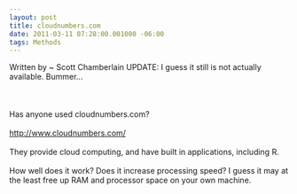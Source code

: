 ```yaml
--- 
layout: post
title: cloudnumbers.com
date: 2011-03-11 07:28:00.001000 -06:00
tags: Methods
---
```


Written by ~ Scott Chamberlain
UPDATE: I guess it still is not actually available. Bummer...<br /><br /><br /><br />Has anyone used cloudnumbers.com?<br /><br />http://www.cloudnumbers.com/<br /><br />They provide cloud computing, and have built in applications, including R.<br /><br />How well does it work? Does it increase processing speed? I guess it may at the least free up RAM and processor space on your own machine.
